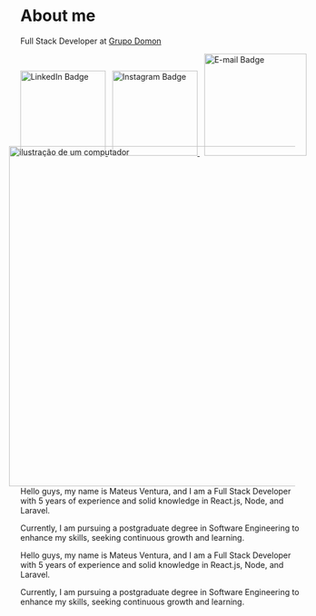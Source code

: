 # About me
Full Stack Developer at [Grupo Domon](https://www.grupodomon.com.br)

<div id="badges">
  <a href="https://www.linkedin.com/in/omateusventura">
    <img src="https://i.ibb.co/LRgwWY8/github-linkedin.png" width="150" alt="LinkedIn Badge"/>
  </a> &nbsp
  <a href="https://www.instagram.com/omateusventura/">
    <img src="https://i.ibb.co/ww4cTpz/github-instagram.png" width="150" alt="Instagram Badge"/>
  </a> &nbsp
  <a href="#">
    <img src="https://i.ibb.co/jW6Mkqm/email.png" width="180" alt="E-mail Badge"/>
  </a>
</div>

<img style="margin-right:20px; margin-top: -20px;" src="https://raw.githubusercontent.com/MicaelliMedeiros/micaellimedeiros/master/image/computer-illustration.png" alt="ilustração de um computador" min-width="600px" max-width="600px" width="600px" align="right" />

<p>
  Hello guys, my name is Mateus Ventura, and I am a Full Stack Developer with 5 years of experience and solid knowledge in React.js, Node, and Laravel.
</p>

<p>
Currently, I am pursuing a postgraduate degree in Software Engineering to enhance my skills, seeking continuous growth and learning.
</p>

<p>
Hello guys, my name is Mateus Ventura, and I am a Full Stack Developer with 5 years of experience and solid knowledge in React.js, Node, and Laravel.
</p>

<p>
Currently, I am pursuing a postgraduate degree in Software Engineering to enhance my skills, seeking continuous growth and learning.
</p>

